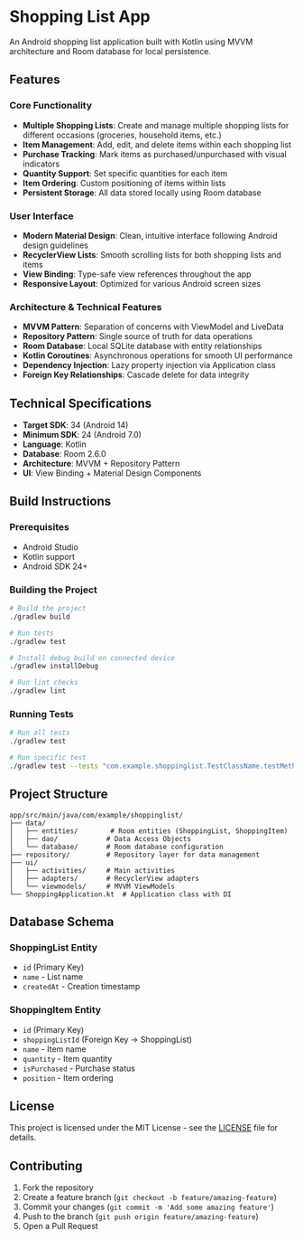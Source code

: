 # Shopping List App

An Android shopping list application built with Kotlin using MVVM architecture and Room database for local persistence.

## Features

### Core Functionality
- **Multiple Shopping Lists**: Create and manage multiple shopping lists for different occasions (groceries, household items, etc.)
- **Item Management**: Add, edit, and delete items within each shopping list
- **Purchase Tracking**: Mark items as purchased/unpurchased with visual indicators
- **Quantity Support**: Set specific quantities for each item
- **Item Ordering**: Custom positioning of items within lists
- **Persistent Storage**: All data stored locally using Room database

### User Interface
- **Modern Material Design**: Clean, intuitive interface following Android design guidelines
- **RecyclerView Lists**: Smooth scrolling lists for both shopping lists and items
- **View Binding**: Type-safe view references throughout the app
- **Responsive Layout**: Optimized for various Android screen sizes

### Architecture & Technical Features
- **MVVM Pattern**: Separation of concerns with ViewModel and LiveData
- **Repository Pattern**: Single source of truth for data operations
- **Room Database**: Local SQLite database with entity relationships
- **Kotlin Coroutines**: Asynchronous operations for smooth UI performance
- **Dependency Injection**: Lazy property injection via Application class
- **Foreign Key Relationships**: Cascade delete for data integrity

## Technical Specifications

- **Target SDK**: 34 (Android 14)
- **Minimum SDK**: 24 (Android 7.0)
- **Language**: Kotlin
- **Database**: Room 2.6.0
- **Architecture**: MVVM + Repository Pattern
- **UI**: View Binding + Material Design Components

## Build Instructions

### Prerequisites
- Android Studio
- Kotlin support
- Android SDK 24+

### Building the Project
```bash
# Build the project
./gradlew build

# Run tests
./gradlew test

# Install debug build on connected device
./gradlew installDebug

# Run lint checks
./gradlew lint
```

### Running Tests
```bash
# Run all tests
./gradlew test

# Run specific test
./gradlew test --tests "com.example.shoppinglist.TestClassName.testMethodName"
```

## Project Structure

```
app/src/main/java/com/example/shoppinglist/
├── data/
│   ├── entities/        # Room entities (ShoppingList, ShoppingItem)
│   ├── dao/            # Data Access Objects
│   └── database/       # Room database configuration
├── repository/         # Repository layer for data management
├── ui/
│   ├── activities/     # Main activities
│   ├── adapters/       # RecyclerView adapters
│   └── viewmodels/     # MVVM ViewModels
└── ShoppingApplication.kt  # Application class with DI
```

## Database Schema

### ShoppingList Entity
- `id` (Primary Key)
- `name` - List name
- `createdAt` - Creation timestamp

### ShoppingItem Entity
- `id` (Primary Key)
- `shoppingListId` (Foreign Key → ShoppingList)
- `name` - Item name
- `quantity` - Item quantity
- `isPurchased` - Purchase status
- `position` - Item ordering

## License

This project is licensed under the MIT License - see the [LICENSE](LICENSE) file for details.

## Contributing

1. Fork the repository
2. Create a feature branch (`git checkout -b feature/amazing-feature`)
3. Commit your changes (`git commit -m 'Add some amazing feature'`)
4. Push to the branch (`git push origin feature/amazing-feature`)
5. Open a Pull Request
